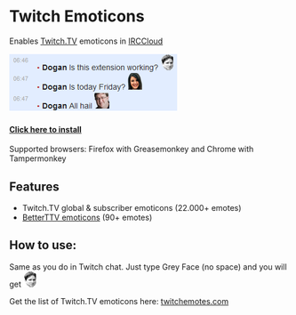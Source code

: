 # Twitch Emoticons
Enables [Twitch.TV](http://www.twitch.tv/) emoticons in [IRCCloud](https://www.irccloud.com/)

![Screenshot](extras/screenshot.png)

#### [Click here to install](https://github.com/dogancelik/irccloud-twitch-emoticons/raw/master/build/twitch_emoticons.user.js)

Supported browsers: Firefox with Greasemonkey and Chrome with Tampermonkey

## Features
* Twitch.TV global & subscriber emoticons (22.000+ emotes)
* [BetterTTV emoticons](https://nightdev.com/betterttv/faces.php) (90+ emotes)

## How to use:
Same as you do in Twitch chat. Just type Grey Face (no space) and you will get ![Grey Face](extras/greyface.png)

Get the list of Twitch.TV emoticons here: [twitchemotes.com](http://twitchemotes.com/)
